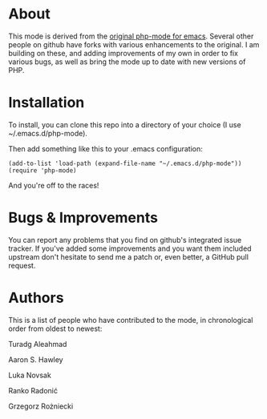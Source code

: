 # About #

This mode is derived from the [original php-mode for
emacs](http://php-mode.sourceforge.net/). Several other people on
github have forks with various enhancements to the original. I am
building on these, and adding improvements of my own in order to fix
various bugs, as well as bring the mode up to date with new versions
of PHP.

# Installation #

To install, you can clone this repo into a directory of your choice (I
use ~/.emacs.d/php-mode).

Then add something like this to your .emacs configuration:

    (add-to-list 'load-path (expand-file-name "~/.emacs.d/php-mode"))
    (require 'php-mode)

And you're off to the races!

# Bugs & Improvements #

You can report any problems that you find on github's integrated issue
tracker. If you've added some improvements and you want them included
upstream don't hesitate to send me a patch or, even better, a GitHub
pull request.

# Authors #

This is a list of people who have contributed to the mode, in
chronological order from oldest to newest:

Turadg Aleahmad

Aaron S. Hawley

Luka Novsak

Ranko Radonić

Grzegorz Rożniecki
